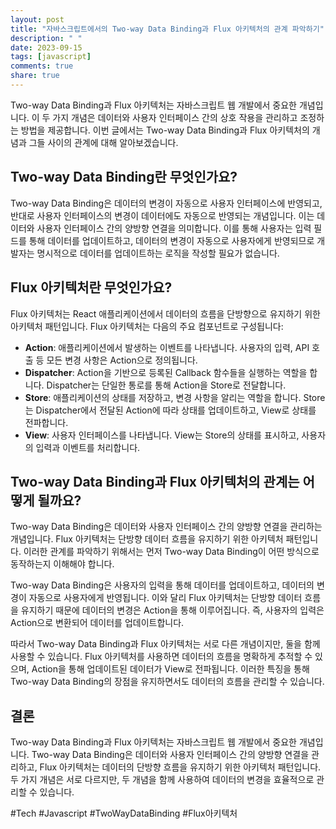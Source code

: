 ```yaml
---
layout: post
title: "자바스크립트에서의 Two-way Data Binding과 Flux 아키텍처의 관계 파악하기"
description: " "
date: 2023-09-15
tags: [javascript]
comments: true
share: true
---
```


Two-way Data Binding과 Flux 아키텍처는 자바스크립트 웹 개발에서 중요한 개념입니다. 이 두 가지 개념은 데이터와 사용자 인터페이스 간의 상호 작용을 관리하고 조정하는 방법을 제공합니다. 이번 글에서는 Two-way Data Binding과 Flux 아키텍처의 개념과 그들 사이의 관계에 대해 알아보겠습니다.

## Two-way Data Binding란 무엇인가요?
Two-way Data Binding은 데이터의 변경이 자동으로 사용자 인터페이스에 반영되고, 반대로 사용자 인터페이스의 변경이 데이터에도 자동으로 반영되는 개념입니다. 이는 데이터와 사용자 인터페이스 간의 양방향 연결을 의미합니다. 이를 통해 사용자는 입력 필드를 통해 데이터를 업데이트하고, 데이터의 변경이 자동으로 사용자에게 반영되므로 개발자는 명시적으로 데이터를 업데이트하는 로직을 작성할 필요가 없습니다.

## Flux 아키텍처란 무엇인가요?
Flux 아키텍처는 React 애플리케이션에서 데이터의 흐름을 단방향으로 유지하기 위한 아키텍처 패턴입니다. Flux 아키텍처는 다음의 주요 컴포넌트로 구성됩니다:

- **Action**: 애플리케이션에서 발생하는 이벤트를 나타냅니다. 사용자의 입력, API 호출 등 모든 변경 사항은 Action으로 정의됩니다.
- **Dispatcher**: Action을 기반으로 등록된 Callback 함수들을 실행하는 역할을 합니다. Dispatcher는 단일한 통로를 통해 Action을 Store로 전달합니다.
- **Store**: 애플리케이션의 상태를 저장하고, 변경 사항을 알리는 역할을 합니다. Store는 Dispatcher에서 전달된 Action에 따라 상태를 업데이트하고, View로 상태를 전파합니다.
- **View**: 사용자 인터페이스를 나타냅니다. View는 Store의 상태를 표시하고, 사용자의 입력과 이벤트를 처리합니다.

## Two-way Data Binding과 Flux 아키텍처의 관계는 어떻게 될까요?
Two-way Data Binding은 데이터와 사용자 인터페이스 간의 양방향 연결을 관리하는 개념입니다. Flux 아키텍처는 단방향 데이터 흐름을 유지하기 위한 아키텍처 패턴입니다. 이러한 관계를 파악하기 위해서는 먼저 Two-way Data Binding이 어떤 방식으로 동작하는지 이해해야 합니다.

Two-way Data Binding은 사용자의 입력을 통해 데이터를 업데이트하고, 데이터의 변경이 자동으로 사용자에게 반영됩니다. 이와 달리 Flux 아키텍처는 단방향 데이터 흐름을 유지하기 때문에 데이터의 변경은 Action을 통해 이루어집니다. 즉, 사용자의 입력은 Action으로 변환되어 데이터를 업데이트합니다.

따라서 Two-way Data Binding과 Flux 아키텍처는 서로 다른 개념이지만, 둘을 함께 사용할 수 있습니다. Flux 아키텍처를 사용하면 데이터의 흐름을 명확하게 추적할 수 있으며, Action을 통해 업데이트된 데이터가 View로 전파됩니다. 이러한 특징을 통해 Two-way Data Binding의 장점을 유지하면서도 데이터의 흐름을 관리할 수 있습니다.

## 결론
Two-way Data Binding과 Flux 아키텍처는 자바스크립트 웹 개발에서 중요한 개념입니다. Two-way Data Binding은 데이터와 사용자 인터페이스 간의 양방향 연결을 관리하고, Flux 아키텍처는 데이터의 단방향 흐름을 유지하기 위한 아키텍처 패턴입니다. 두 가지 개념은 서로 다르지만, 두 개념을 함께 사용하여 데이터의 변경을 효율적으로 관리할 수 있습니다.

#Tech #Javascript #TwoWayDataBinding #Flux아키텍처